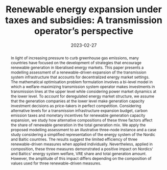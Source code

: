 ---
title: 'Renewable energy expansion under taxes and subsidies: A transmission operator’s perspective'
# If group member, use folder name in /content/authors
authors:
  - g_nikita-belyak
  - Steven A. Gabriel
  - Nikolay Khabarov
  - g_fabricio-oliveira
date: 2023-02-27
doi: 10.1016/j.jclepro.2024.141955

# Schedule page publish date (NOT publication's date).
publishDate: 2017-01-01

# Publication type.
# Legend: 0 = Uncategorized; 1 = Conference paper; 2 = Journal article;
# 3 = Preprint / Working Paper; 4 = Report; 5 = Book; 6 = Book section;
# 7 = Thesis; 8 = Patent
publication_types: ['2']

# Publication name and optional abbreviated publication name. Notice * * on title. # Publication name and optional abbreviated publication name. Quote marks needed for Markdown typesetting
publication: '*Journal of Cleaner Production*'
publication_short: ''

abstract: In light of increasing pressure to curb greenhouse gas emissions, many countries have focused on the development of strategies that encourage renewable generation in liberalised energy markets. This paper presents a modelling assessment of a renewable-driven expansion of the transmission system infrastructure that accounts for decentralized energy market settings. The mathematical optimisation problem formulation involves a bi-level model in which a welfare-maximizing transmission system operator makes investments in transmission lines at the upper level while considering power market dynamics at the lower level. To account for deregulated energy market structure, we assume that the generation companies at the lower level make generation capacity investment decisions as price-takers in perfect competition. Considering alternative levels for a transmission infrastructure expansion budget, carbon emission taxes and monetary incentives for renewable generation capacity expansion, we study how alternative compositions of these three factors affect the share of renewable generation in the total generation mix. We apply the proposed modelling assessment to an illustrative three-node instance and a case study considering a simplified representation of the energy system of the Nordic and Baltic countries. The results suggest the limited efficiency of three renewable-driven measures when applied individually. Nevertheless, applied in composition, these three measures demonstrated a positive impact on Nordics' and Baltics' energy system welfare, VRE share and total generation amount. However, the amplitude of this impact differs depending on the composition of values used for three renewable-driven measures.

# Summary. An optional shortened abstract.
summary: 

# Not in use. Could be used for keywords 
tags:
  
featured: false

# links:
url_pdf: 'https://doi.org/10.1016/j.jclepro.2024.141955'
url_code: ''
url_dataset: ''
url_poster: ''
url_project: ''
url_slides: ''
url_source: ''
url_video: ''

# Categories
#  These asociate the publications with the icons representing reearch topics and application areas
categories: [Modelling decision-making and uncertainty, Energy systems]

# Associated Projects (optional).
#   Associate this publication with one or more of your projects.
#   Simply enter your project's folder or file name without extension.
#   E.g. `internal-project` references `content/project/internal-project/index.md`.
#   Otherwise, set `projects: []`.
projects: [2022-AF-Easy_DR]

# Featured image
# To use, add an image named `featured.jpg/png` to your page's folder.
# Focal points: Smart, Center, TopLeft, Top, TopRight, Left, Right, BottomLeft, Bottom, BottomRight.
image:
  caption: ''
  focal_point: ''
  preview_only: false
 
 # forbid social media icons appearance
share: false
---